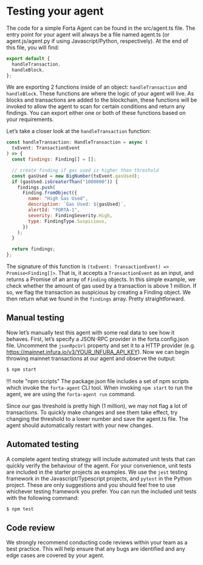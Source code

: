 # Testing your agent

The code for a simple Forta Agent can be found in the src/agent.ts file. The entry point for your agent will always be a file named agent.ts (or agent.js/agent.py if using Javascript/Python, respectively). At the end of this file, you will find:

```javascript
export default {
  handleTransaction,
  handleBlock,
};
```

We are exporting 2 functions inside of an object: `handleTransaction` and `handleBlock`. These functions are where the logic of your agent will live. As blocks and transactions are added to the blockchain, these functions will be invoked to allow the agent to scan for certain conditions and return any findings. You can export either one or both of these functions based on your requirements.

Let’s take a closer look at the `handleTransaction` function:

```javascript
const handleTransaction: HandleTransaction = async (
  txEvent: TransactionEvent
) => {
  const findings: Finding[] = [];

  // create finding if gas used is higher than threshold
  const gasUsed = new BigNumber(txEvent.gasUsed);
  if (gasUsed.isGreaterThan("1000000")) {
    findings.push(
      Finding.fromObject({
        name: "High Gas Used",
        description: `Gas Used: ${gasUsed}`,
        alertId: "FORTA-1",
        severity: FindingSeverity.High,
        type: FindingType.Suspicious,
      })
    );
  }

  return findings;
};
```

The signature of this function is `(txEvent: TransactionEvent) => Promise<Finding[]>`. That is, it accepts a `TransactionEvent` as an input, and returns a Promise of an array of `Finding` objects. In this simple example, we check whether the amount of gas used by a transaction is above 1 million. If so, we flag the transaction as suspicious by creating a Finding object. We then return what we found in the `findings` array. Pretty straightforward.

## Manual testing

Now let’s manually test this agent with some real data to see how it behaves. First, let’s specify a JSON-RPC provider in the forta.config.json file. Uncomment the `jsonRpcUrl` property and set it to a HTTP provider (e.g. https://mainnet.infura.io/v3/YOUR_INFURA_API_KEY). Now we can begin throwing mainnet transactions at our agent and observe the output:

```bash
$ npm start
```

!!! note "npm scripts"
    The package.json file includes a set of npm scripts which invoke the `forta-agent` CLI tool. When invoking `npm start` to run the agent, we are using the `forta-agent run` command.

Since our gas threshold is pretty high (1 million), we may not flag a lot of transactions. To quickly make changes and see them take effect, try changing the threshold to a lower number and save the agent.ts file. The agent should automatically restart with your new changes.

## Automated testing

A complete agent testing strategy will include automated unit tests that can quickly verify the behaviour of the agent. For your convenience, unit tests are included in the starter projects as examples. We use the `jest` testing framework in the Javascript/Typescript projects, and `pytest` in the Python project. These are only suggestions and you should feel free to use whichever testing framework you prefer. You can run the included unit tests with the following command:

```bash
$ npm test
```

## Code review

We strongly recommend conducting code reviews within your team as a best practice. This will help ensure that any bugs are identified and any edge cases are covered by your agent.
